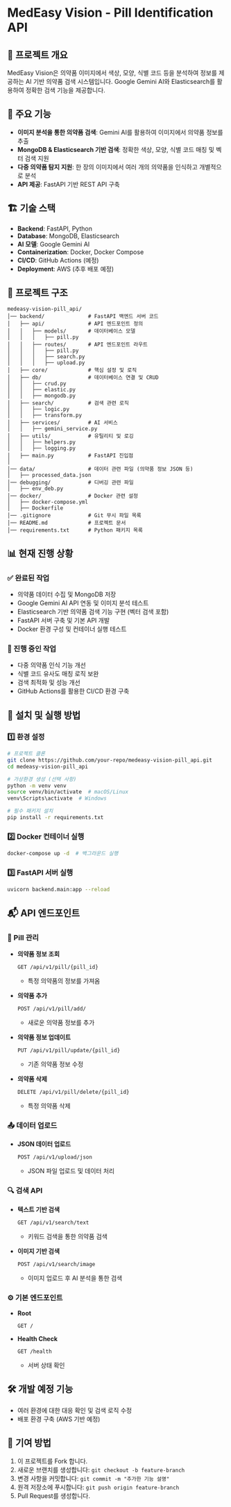 # MedEasy Vision - Pill Identification API

## 📌 프로젝트 개요

MedEasy Vision은 의약품 이미지에서 색상, 모양, 식별 코드 등을 분석하여 정보를 제공하는 AI 기반 의약품 검색 시스템입니다. Google Gemini AI와 Elasticsearch를 활용하여 정확한 검색 기능을 제공합니다.

## 🚀 주요 기능

- **이미지 분석을 통한 의약품 검색**: Gemini AI를 활용하여 이미지에서 의약품 정보를 추출
- **MongoDB & Elasticsearch 기반 검색**: 정확한 색상, 모양, 식별 코드 매칭 및 벡터 검색 지원
- **다중 의약품 탐지 지원**: 한 장의 이미지에서 여러 개의 의약품을 인식하고 개별적으로 분석
- **API 제공**: FastAPI 기반 REST API 구축

## 🏗️ 기술 스택

- **Backend**: FastAPI, Python
- **Database**: MongoDB, Elasticsearch
- **AI 모델**: Google Gemini AI
- **Containerization**: Docker, Docker Compose
- **CI/CD**: GitHub Actions (예정)
- **Deployment**: AWS (추후 배포 예정)

## 📂 프로젝트 구조

```
medeasy-vision-pill_api/
│── backend/              # FastAPI 백엔드 서버 코드
│   ├── api/              # API 엔드포인트 정의
│   │   ├── models/       # 데이터베이스 모델
│   │   │   ├── pill.py
│   │   ├── routes/       # API 엔드포인트 라우트
│   │   │   ├── pill.py
│   │   │   ├── search.py
│   │   │   ├── upload.py
│   ├── core/             # 핵심 설정 및 로직
│   ├── db/               # 데이터베이스 연결 및 CRUD
│   │   ├── crud.py
│   │   ├── elastic.py
│   │   ├── mongodb.py
│   ├── search/           # 검색 관련 로직
│   │   ├── logic.py
│   │   ├── transform.py
│   ├── services/         # AI 서비스
│   │   ├── gemini_service.py
│   ├── utils/            # 유틸리티 및 로깅
│   │   ├── helpers.py
│   │   ├── logging.py
│   ├── main.py           # FastAPI 진입점
│
│── data/                 # 데이터 관련 파일 (의약품 정보 JSON 등)
│   ├── processed_data.json
│── debugging/            # 디버깅 관련 파일
│   ├── env_deb.py
│── docker/               # Docker 관련 설정
│   ├── docker-compose.yml
│   ├── Dockerfile
│── .gitignore            # Git 무시 파일 목록
│── README.md             # 프로젝트 문서
│── requirements.txt      # Python 패키지 목록
```

## 📊 현재 진행 상황

### ✅ 완료된 작업

- 의약품 데이터 수집 및 MongoDB 저장
- Google Gemini AI API 연동 및 이미지 분석 테스트
- Elasticsearch 기반 의약품 검색 기능 구현 (벡터 검색 포함)
- FastAPI 서버 구축 및 기본 API 개발
- Docker 환경 구성 및 컨테이너 실행 테스트

### 🔄 진행 중인 작업

- 다중 의약품 인식 기능 개선
- 식별 코드 유사도 매칭 로직 보완
- 검색 최적화 및 성능 개선
- GitHub Actions를 활용한 CI/CD 환경 구축

## 🔧 설치 및 실행 방법

### 1️⃣ 환경 설정

```sh
# 프로젝트 클론
git clone https://github.com/your-repo/medeasy-vision-pill_api.git
cd medeasy-vision-pill_api

# 가상환경 생성 (선택 사항)
python -m venv venv
source venv/bin/activate  # macOS/Linux
venv\Scripts\activate  # Windows

# 필수 패키지 설치
pip install -r requirements.txt
```

### 2️⃣ Docker 컨테이너 실행

```sh
docker-compose up -d  # 백그라운드 실행
```

### 3️⃣ FastAPI 서버 실행

```sh
uvicorn backend.main:app --reload
```

## 📬 API 엔드포인트

### 🏥 Pill 관리

- **의약품 정보 조회**

  ```http
  GET /api/v1/pill/{pill_id}
  ```

  - 특정 의약품의 정보를 가져옴

- **의약품 추가**

  ```http
  POST /api/v1/pill/add/
  ```

  - 새로운 의약품 정보를 추가

- **의약품 정보 업데이트**

  ```http
  PUT /api/v1/pill/update/{pill_id}
  ```

  - 기존 의약품 정보 수정

- **의약품 삭제**
  ```http
  DELETE /api/v1/pill/delete/{pill_id}
  ```
  - 특정 의약품 삭제

### 📤 데이터 업로드

- **JSON 데이터 업로드**
  ```http
  POST /api/v1/upload/json
  ```
  - JSON 파일 업로드 및 데이터 처리

### 🔍 검색 API

- **텍스트 기반 검색**

  ```http
  GET /api/v1/search/text
  ```

  - 키워드 검색을 통한 의약품 검색

- **이미지 기반 검색**
  ```http
  POST /api/v1/search/image
  ```
  - 이미지 업로드 후 AI 분석을 통한 검색

### ⚙️ 기본 엔드포인트

- **Root**

  ```http
  GET /
  ```

- **Health Check**
  ```http
  GET /health
  ```
  - 서버 상태 확인

## 🛠️ 개발 예정 기능

- 여러 환경에 대한 대응 확인 및 검색 로직 수정
- 배포 환경 구축 (AWS 기반 예정)

## 🤝 기여 방법

1. 이 프로젝트를 Fork 합니다.
2. 새로운 브랜치를 생성합니다: `git checkout -b feature-branch`
3. 변경 사항을 커밋합니다: `git commit -m "추가한 기능 설명"`
4. 원격 저장소에 푸시합니다: `git push origin feature-branch`
5. Pull Request를 생성합니다.
